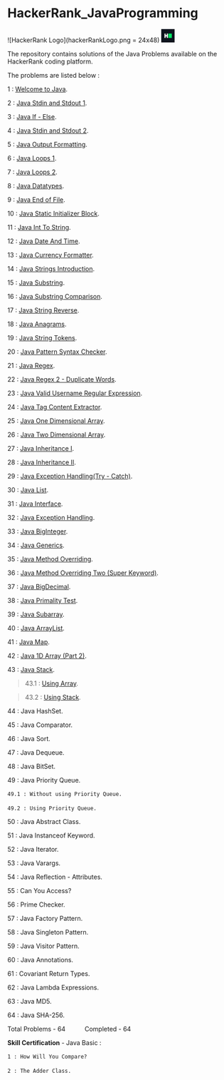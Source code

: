 # HackerRank_JavaProgramming

![HackerRank Logo](hackerRankLogo.png = 24x48)
<img src="hackerRankLogo.png" width="30" />

The repository contains solutions of the Java Problems available on the HackerRank coding platform.

The problems are listed below : 

1 : [Welcome to Java](welcomeToJava/Welcome.java).

2 : [Java Stdin and Stdout 1](javaStdinAndStdout1/Stdin1.java).

3 : [Java If - Else](javaIfElse/IfElse.java).

4 : [Java Stdin and Stdout 2](javaStdinAndStdout2/Stdin2.java).

5 : [Java Output Formatting](javaOutputFormatting/OutputFormat.java).

6 : [Java Loops 1](javaLoops1/Loop1.java).

7 : [Java Loops 2](javaLoops2/Loop2.java).

8 : [Java Datatypes](javaDatatypes/Datatype.java).

9 : [Java End of File](javaEndOfFile/EOF.java).

10 : [Java Static Initializer Block](javaStaticInitializerBlock/StaticBlock.java).

11 : [Java Int To String](javaIntToString/IntToString.java).

12 : [Java Date And Time](javaDateAndTime/DateAndTime.java).

13 : [Java Currency Formatter](javaCurrencyFormatter/CurrencyFormatter.java).

14 : [Java Strings Introduction](javaStringsIntroduction/StringIntro.java).

15 : [Java Substring](javaSubstring/SubString.java).

16 : [Java Substring Comparison](javaSubstringComparison/SubstringCompare.java).

17 : [Java String Reverse](javaStringReverse/StringReverse.java).

18 : [Java Anagrams](javaAnagrams/Anagram.java).

19 : [Java String Tokens](javaStringTokens/StringToken.java).

20 : [Java Pattern Syntax Checker](javaPatternSyntaxChecker/SyntaxChecker.java).

21 : [Java Regex](javaRegex/Regex.java).

22 : [Java Regex 2 - Duplicate Words](javaRegexTwo/DuplicateWords.java).

23 : [Java Valid Username Regular Expression](javaValidUsername/UsernameRegex.java).

24 : [Java Tag Content Extractor](javaTagContentExtractor/ContentExtractor.java).

25 : [Java One Dimensional Array](javaOneDArray/OneDArray.java).

26 : [Java Two Dimensional Array](javaTwoDArray/TwoDArray.java).

27 : [Java Inheritance I](javaInheritance1/InheritanceOne.java).

28 : [Java Inheritance II](javaInheritance2/InheritanceTwo.java).

29 : [Java Exception Handling(Try - Catch)](javaExceptionHandlingTryCatch/TryCatch.java).

30 : [Java List](javaList/ListExample.java).

31 : [Java Interface](javaInterface/InterfaceExample.java).

32 : [Java Exception Handling](javaExceptionHandling/ExceptionHandling.java).

33 : [Java BigInteger](javaBigInteger/BigIntegerExample.java).

34 : [Java Generics](javaGenerics/GenericsExample.java).

35 : [Java Method Overriding](javaMethodOverriding/MethodOverriding.java).

36 : [Java Method Overriding Two (Super Keyword)](javaMethodOverridingTwo/MethodOverridingTwo.java).

37 : [Java BigDecimal](javaBigDecimal/BigDecimalExample.java).

38 : [Java Primality Test](javaPrimalityTest/Primality.java).

39 : [Java Subarray](javaSubArray/SubArray.java).

40 : [Java ArrayList](javaArrayList/ArrayListExample.java).

41 : [Java Map](javaMap/MapExample.java).

42 : [Java 1D Array (Part 2)](javaOneDArrayPart2/Array2.java).

43 : [Java Stack](javaStack).

> 43.1 : [Using Array](javaStack/UsingArray.java).

> 43.2 : [Using Stack](javaStack/UsingStack.java).

44 : Java HashSet.

45 : Java Comparator.

46 : Java Sort.

47 : Java Dequeue.

48 : Java BitSet.

49 : Java Priority Queue.

    49.1 : Without using Priority Queue.

    49.2 : Using Priority Queue.

50 : Java Abstract Class.

51 : Java Instanceof Keyword.

52 : Java Iterator.

53 : Java Varargs.

54 : Java Reflection - Attributes.

55 : Can You Access?

56 : Prime Checker.

57 : Java Factory Pattern.

58 : Java Singleton Pattern.

59 : Java Visitor Pattern.

60 : Java Annotations.

61 : Covariant Return Types.

62 : Java Lambda Expressions.

63 : Java MD5.

64 : Java SHA-256.

Total Problems - 64 &nbsp; &nbsp; &nbsp; &nbsp; &nbsp; Completed - 64

<b>Skill Certification</b> - Java Basic :

    1 : How Will You Compare?

    2 : The Adder Class.